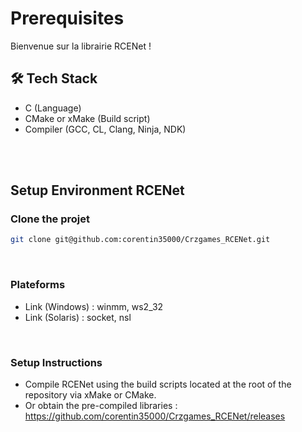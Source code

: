 # Prerequisites

Bienvenue sur la librairie RCENet ! 

## 🛠 Tech Stack
- C (Language)
- CMake or xMake (Build script)
- Compiler (GCC, CL, Clang, Ninja, NDK)

<br /><br />

## Setup Environment RCENet
### Clone the projet
```bash
git clone git@github.com:corentin35000/Crzgames_RCENet.git
```

<br />

### Plateforms 
- Link (Windows) : winmm, ws2_32
- Link (Solaris) : socket, nsl

<br />

### Setup Instructions
- Compile RCENet using the build scripts located at the root of the repository via xMake or CMake.
- Or obtain the pre-compiled libraries : https://github.com/corentin35000/Crzgames_RCENet/releases 